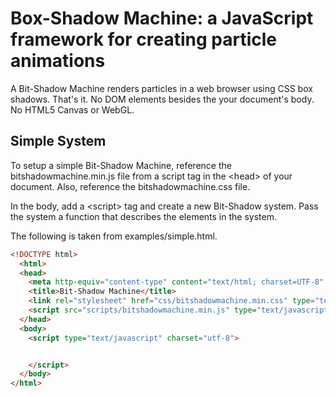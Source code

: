 # Box-Shadow Machine: a JavaScript framework for creating particle animations

A Bit-Shadow Machine renders particles in a web browser using CSS box shadows. That's it. No DOM elements besides the your document's body. No HTML5 Canvas or WebGL.

## Simple System

To setup a simple Bit-Shadow Machine, reference the bitshadowmachine.min.js file from a script tag in the &lt;head&gt; of your document. Also, reference the bitshadowmachine.css file.

In the body, add a &lt;script&gt; tag and create a new Bit-Shadow system. Pass the system a function that describes the elements in the system.

The following is taken from examples/simple.html.

```html
<!DOCTYPE html>
  <html>
  <head>
    <meta http-equiv="content-type" content="text/html; charset=UTF-8" />
    <title>Bit-Shadow Machine</title>
    <link rel="stylesheet" href="css/bitshadowmachine.min.css" type="text/css" charset="utf-8">
    <script src="scripts/bitshadowmachine.min.js" type="text/javascript" charset="utf-8"></script>
  </head>
  <body>
    <script type="text/javascript" charset="utf-8">


    </script>
  </body>
</html>
```